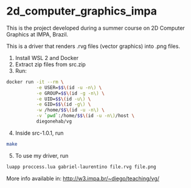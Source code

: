 # 2d_computer_graphics_impa
This is the project developed during a summer course on 2D Computer Graphics at IMPA, Brazil.

This is a driver that renders .rvg files (vector graphics) into .png files.


1. Install WSL 2 and Docker
2. Extract zip files from src.zip
3. Run:

```bash
docker run -it --rm \
           -e USER=$$\(id -u -n\) \
           -e GROUP=$$\(id -g -n\) \
           -e UID=$$\(id -u\) \
           -e GID=$$\(id -g\) \
           -w /home/$$\(id -u -n\) \
           -v `pwd`:/home/$$\(id -u -n\)/host \
           diegonehab/vg
```


4. Inside src-1.0.1, run 

```bash
make
```

5. To use my driver, run 

```bash
luapp proccess.lua gabriel-laurentino file.rvg file.png
```

More info available in: http://w3.impa.br/~diego/teaching/vg/
